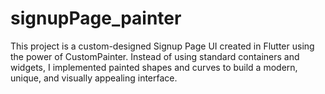 # signupPage_painter
This project is a custom-designed Signup Page UI created in Flutter using the power of CustomPainter. Instead of using standard containers and widgets, I implemented painted shapes and curves to build a modern, unique, and visually appealing interface.
